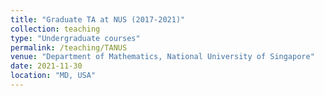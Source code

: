 ```yaml
---
title: "Graduate TA at NUS (2017-2021)"
collection: teaching
type: "Undergraduate courses"
permalink: /teaching/TANUS
venue: "Department of Mathematics, National University of Singapore"
date: 2021-11-30
location: "MD, USA"
---
```

